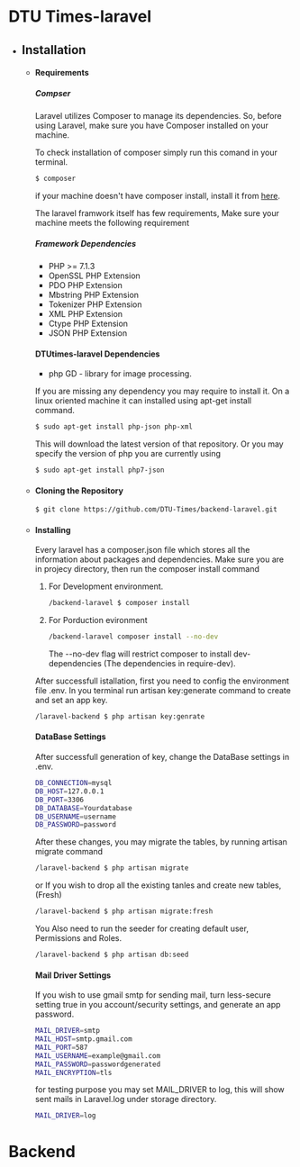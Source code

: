 # DTU Times-laravel


* ## Installation
    * #### Requirements
        ##### Compser
        Laravel utilizes Composer to manage its dependencies. So, before using Laravel, make sure you have Composer installed on your machine.
        
        To check installation of composer simply run this comand in your terminal.
        ```sh
        $ composer
        ```
        if your machine doesn't have composer install, install it from [here](https://getcomposer.org/download/).
        
        The laravel framwork itself has few requirements, Make sure your machine meets the following requirement
        ##### Framework Dependencies
        * PHP >= 7.1.3
        * OpenSSL PHP Extension
        * PDO PHP Extension
        * Mbstring PHP Extension
        * Tokenizer PHP Extension
        * XML PHP Extension
        * Ctype PHP Extension
        * JSON PHP Extension
        
        #### DTUtimes-laravel Dependencies
        * php GD - library for image processing.
        
        If you are missing any dependency you may require to install it. On a linux oriented machine it can installed using apt-get install command.
        ```sh
        $ sudo apt-get install php-json php-xml
        ```
        This will download the latest version of that repository. Or you may specify the version of php you are currently using
        ```sh
        $ sudo apt-get install php7-json
        ```
        
    * #### Cloning the Repository
        ```sh
        $ git clone https://github.com/DTU-Times/backend-laravel.git
        ```
        
    * #### Installing 
        Every laravel has a composer.json file which stores all the information about packages and dependencies. 
        Make sure you are in projecy directory, then run the composer install command
        1. For Development environment.
            ```sh
            /backend-laravel $ composer install
            ```
        2. For Porduction evironment
            ```sh 
            /backend-laravel composer install --no-dev
            ```
            The --no-dev flag will restrict composer to install dev-dependencies (The dependencies in require-dev).
        
        After successfull istallation, first you need to config the environment file .env.
        In you terminal run artisan key:generate command to create and set an app key.
        ```sh 
        /laravel-backend $ php artisan key:genrate 
        ```
        #### DataBase Settings
        After successfull generation of key, change the DataBase settings in .env.
        ```sh
        DB_CONNECTION=mysql
        DB_HOST=127.0.0.1
        DB_PORT=3306
        DB_DATABASE=Yourdatabase
        DB_USERNAME=username
        DB_PASSWORD=password        
        ```
        
        After these changes, you may migrate the tables, by running artisan migrate command
        ```sh 
        /laravel-backend $ php artisan migrate
        ```
        or
        If you wish to drop all the existing tanles and create new tables, (Fresh)
        ```sh 
        /laravel-backend $ php artisan migrate:fresh
        ```
        
        You Also need to run the seeder for creating default user, Permissions and Roles.
        ```sh 
        /laravel-backend $ php artisan db:seed
        ```
        
        #### Mail Driver Settings
        If you wish to use gmail smtp for sending mail, turn less-secure setting true in you account/security settings, and generate an app password.
        ```sh   
        MAIL_DRIVER=smtp
        MAIL_HOST=smtp.gmail.com
        MAIL_PORT=587
        MAIL_USERNAME=example@gmail.com
        MAIL_PASSWORD=passwordgenerated
        MAIL_ENCRYPTION=tls
        ```
        
        for testing purpose you may set MAIL_DRIVER to log, this will show sent mails in Laravel.log under storage directory.
        ```sh   
        MAIL_DRIVER=log
        ```
        
        
        
      
# Backend
